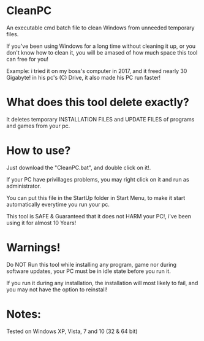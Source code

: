 # CleanPC
An executable cmd batch file to clean Windows from unneeded temporary files.

If you've been using Windows for a long time without cleaning it up, or you don't know how to clean it, you will be amased of how much space this tool can free for you!

Example: i tried it on my boss's computer in 2017, and it freed nearly 30 Gigabyte! in his pc's (C) Drive, it also made his PC run faster!




# What does this tool delete exactly?

It deletes temporary INSTALLATION FILES and UPDATE FILES of programs and games from your pc.




# How to use?

Just download the "CleanPC.bat", and double click on it!.

If your PC have privillages problems, you may right click on it and run as administrator.

You can put this file in the StartUp folder in Start Menu, to make it start automatically everytime you run your pc.

This tool is SAFE & Guaranteed that it does not HARM your PC!, i've been using it for almost 10 Years!




# Warnings!

Do NOT Run this tool while installing any program, game nor during software updates, your PC must be in idle state before you run it.

If you run it during any installation, the installation will most likely to fail, and you may not have the option to reinstall!




# Notes:

Tested on Windows XP, Vista, 7 and 10 (32 & 64 bit)
